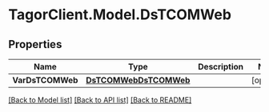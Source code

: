 # TagorClient.Model.DsTCOMWeb

## Properties

Name | Type | Description | Notes
------------ | ------------- | ------------- | -------------
**VarDsTCOMWeb** | [**DsTCOMWebDsTCOMWeb**](DsTCOMWebDsTCOMWeb.md) |  | [optional] 

[[Back to Model list]](../README.md#documentation-for-models) [[Back to API list]](../README.md#documentation-for-api-endpoints) [[Back to README]](../README.md)

